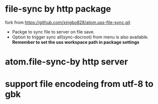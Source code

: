 # file-sync by http package

fork from https://github.com/xingbo828/atom.uss-file-sync.git
- Packge to sync file to server on file save.
- Option to trigger sync all(sync-docroot) from menu is also available.
**Remember to set the uss workspace path in package settings**
# atom.file-sync-by http server
# support file encodeing from utf-8 to gbk
